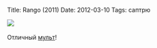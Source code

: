 Title: Rango (2011)
Date: 2012-03-10
Tags: саптрю

<div class="text"><img src="http://dl.dropbox.com/u/140528/site/rango.jpg" /><br /><br />
Отличный <a href="http://www.imdb.com/title/tt1192628/">мульт</a>!</div>